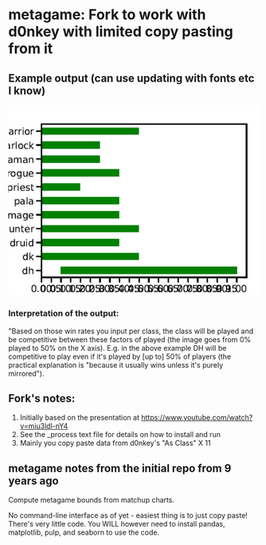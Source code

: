 # metagame: Fork to work with d0nkey with limited copy pasting from it

## Example output (can use updating with fonts etc I know)

![results](imagefile.png)

### Interpretation of the output:
"Based on those win rates you input per class, the class will be played and be competitive between these factors of played (the image goes from 0% played to 50% on the X axis). E.g. in the above example DH will be competitive to play even if it's played by [up to] 50% of players (the practical explanation is "because it usually wins unless it's purely mirrored").

## Fork's notes:
1) Initially based on the presentation at https://www.youtube.com/watch?v=miu3ldl-nY4
2) See the _process text file for details on how to install and run
3) Mainly you copy paste data from d0nkey's "As Class" X 11

## metagame notes from the initial repo from 9 years ago
Compute metagame bounds from matchup charts.

No command-line interface as of yet - easiest thing is to just copy paste! There's very little code. You WILL however need to install pandas, matplotlib, pulp, and seaborn to use the code. 
